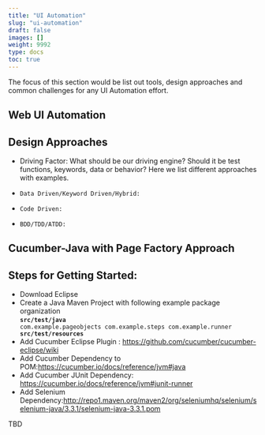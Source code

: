 ```yaml
---
title: "UI Automation"
slug: "ui-automation"
draft: false
images: []
weight: 9992
type: docs
toc: true
---
```


The focus of this section would be list out tools, design approaches and common challenges for any UI Automation effort.

## Web UI Automation
Design Approaches
-----------------

 - Driving Factor: What should be our driving engine? Should it be test functions, keywords, data or behavior? Here we list different approaches with examples. 
 -     Data Driven/Keyword Driven/Hybrid:
 -     Code Driven:
 -     BDD/TDD/ATDD:


   



## Cucumber-Java with Page Factory Approach
Steps for Getting Started:
-----

 - Download Eclipse
 - Create a Java Maven Project with following example package organization <br/>
        <code>**src/test/java**
            com.example.pageobjects
            com.example.steps
            com.example.runner
         **src/test/resources**</code>
 - Add Cucumber Eclipse Plugin :
   https://github.com/cucumber/cucumber-eclipse/wiki
 - Add Cucumber Dependency to POM:https://cucumber.io/docs/reference/jvm#java 
 - Add Cucumber JUnit Dependency: 
   https://cucumber.io/docs/reference/jvm#junit-runner
 - Add Selenium Dependency:http://repo1.maven.org/maven2/org/seleniumhq/selenium/selenium-java/3.3.1/selenium-java-3.3.1.pom

TBD


